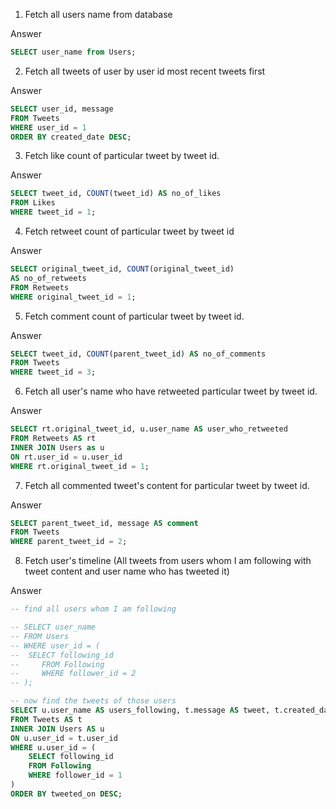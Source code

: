 
1. Fetch all users name from database

Answer
```sql
SELECT user_name from Users;
```

2. Fetch all tweets of user by user id most recent tweets first

Answer
```sql
SELECT user_id, message
FROM Tweets
WHERE user_id = 1
ORDER BY created_date DESC;
```

3. Fetch like count of particular tweet by tweet id.

Answer
```sql
SELECT tweet_id, COUNT(tweet_id) AS no_of_likes
FROM Likes
WHERE tweet_id = 1;
```

4. Fetch retweet count of particular tweet by tweet id


Answer
```sql
SELECT original_tweet_id, COUNT(original_tweet_id) 
AS no_of_retweets
FROM Retweets
WHERE original_tweet_id = 1;
```


5. Fetch comment count of particular tweet by tweet id.

Answer
```sql
SELECT tweet_id, COUNT(parent_tweet_id) AS no_of_comments
FROM Tweets
WHERE tweet_id = 3;
```

6. Fetch all user's name who have retweeted particular tweet by tweet id.

Answer
```sql
SELECT rt.original_tweet_id, u.user_name AS user_who_retweeted
FROM Retweets AS rt
INNER JOIN Users as u
ON rt.user_id = u.user_id
WHERE rt.original_tweet_id = 1;
```


7. Fetch all commented tweet's content for particular tweet by tweet id.

Answer
```sql
SELECT parent_tweet_id, message AS comment
FROM Tweets
WHERE parent_tweet_id = 2;
```

8. Fetch user's timeline (All tweets from users whom I am following with tweet content and user name who has tweeted it)

Answer
```sql
-- find all users whom I am following

-- SELECT user_name 
-- FROM Users 
-- WHERE user_id = (
-- 	SELECT following_id 
--     FROM Following
--     WHERE follower_id = 2
-- );

-- now find the tweets of those users
SELECT u.user_name AS users_following, t.message AS tweet, t.created_date AS tweeted_on
FROM Tweets AS t
INNER JOIN Users AS u
ON u.user_id = t.user_id
WHERE u.user_id = (
	SELECT following_id 
    FROM Following
    WHERE follower_id = 1
)
ORDER BY tweeted_on DESC;
```
